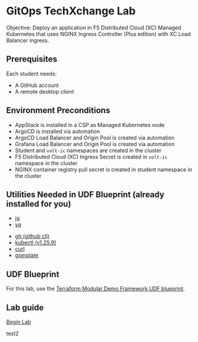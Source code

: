 # GitOps TechXchange Lab

Objective:
Deploy an application in F5 Distributed Cloud (XC) Managed Kubernetes that uses NGINX Ingress Controller (Plus edition) with XC Load Balancer ingress.

## Prerequisites

Each student needs:

- A GitHub account
- A remote desktop client

## Environment Preconditions

- AppStack is installed in a CSP as Managed Kubernetes node
- ArgoCD is installed via automation
- ArgoCD Load Balancer and Origin Pool is created via automation
- Grafana Load Balancer and Origin Pool is created via automation
- Student and `volt-ic` namespaces are created in the cluster
- F5 Distributed Cloud (XC) Ingress Secret is created in `volt-ic` namespace in the cluster
- NGINX container registry pull secret is created in student namespace in the cluster

## Utilities Needed in UDF Blueprint (already installed for you)

- [jq](https://stedolan.github.io/jq/)
- [yq](https://github.com/mikefarah/yq)
<!-- - [hey](https://github.com/rakyll/hey) -->
- [gh (github cli)](https://cli.github.com/)
- [kubectl (v1.25.9)](https://docs.aws.amazon.com/eks/latest/userguide/install-kubectl.html)
- [curl](https://curl.se/docs/manpage.html)
- [gomplate](https://docs.gomplate.ca/)

## UDF Blueprint

For this lab, use the [Terraform Modular Demo Framework UDF blueprint](https://udf.f5.com/b/99ed0091-30c5-4a2d-b8e0-e29574980c46#documentation).

## Lab guide

[Begin Lab](docs/README.md)

test2

